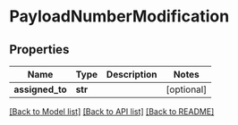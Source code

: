 # PayloadNumberModification

## Properties
Name | Type | Description | Notes
------------ | ------------- | ------------- | -------------
**assigned_to** | **str** |  | [optional] 

[[Back to Model list]](../README.md#documentation-for-models) [[Back to API list]](../README.md#documentation-for-api-endpoints) [[Back to README]](../README.md)


